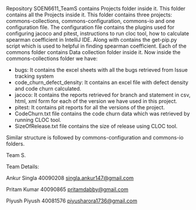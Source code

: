 Repository SOEN6611_TeamS contains Projects folder inside it. This folder contains all the Projects inside it.
This folder contains three projects: commons-collections, commons-configuration, commons-io and one configuration file.
The configuration file contains the plugins used for configuring jacoco and pitest, instructions to run cloc tool, how to calculate spearman coefficient in IntelliJ IDE.
Along with contains the get-pip.py script which is used to helpful in finding spearman coefficient.
Each of the commons folder contains Data collection folder inside it.
Now inside the commons-collections folder we have:
- bugs: It contains the excel sheets with all the bugs retrieved from Issue tracking system
- code_churn_defect_density: It contains an excel file with defect density and code churn calculated.
- jacoco: It contains the reports retrieved for branch and statement in csv, html, xml form for each of the version we have used in this project.
- pitest: It contains pit reports for all the versions of the project.
- CodeChurn.txt file contains the code churn data which was retrieved by running CLOC tool.
- SizeOfRelease.txt file contains the size of release using CLOC tool.

Similar structure is followed by commons-configuration and commons-io folders.

Team S.

Team Details:

Ankur Singla
40090208
singla.ankur147@gmail.com

Pritam Kumar
40090865
pritamdabby@gmail.com

Piyush Piyush
40081576
piyusharora1736@gmail.com

 

